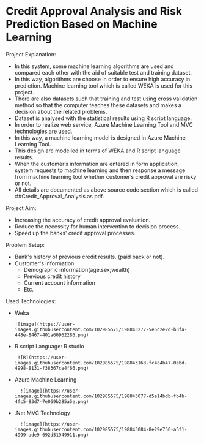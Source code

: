 # Credit Approval Analysis and Risk Prediction Based on Machine Learning



Project Explanation: 
  
  - In this system, some machine learning algorithms are used and compared each other with the aid of suitable test and training dataset.
  - In this way, algorithms are choose in order to ensure high accuracy in prediction. Machine learning tool which is called WEKA is used for this project.
  - There are also datasets such that training and test using cross validation method so that the computer teaches these datasets and makes a decision about the related problems.
  - Dataset is analysed with the statistical results using R script language.
  - In order to realize web service, Azure Machine Learning Tool and MVC technologies are used.
  - In this way, a machine learning model is designed in Azure Machine Learning Tool.
  - This design are modelled in terms of WEKA and R script language results.
  - When the customer’s information are entered in form application, system requests to machine learning and then response a message from machine learning tool whether customer’s credit approval are risky or not.
  - All details are documented as above source code section which is called ##Credit_Approval_Analysis as pdf.
  
 Project Aim:
 
  - Increasing the accuracy of credit approval evaluation.
  - Reduce the necessity for human intervention to decision process.
  - Speed up the banks' credit approval processes.
  
  Problem Setup:
  
  - Bank's history of previous credit results. (paid back or not).
  - Customer's information
    - Demographic information(age.sex,wealth)
    - Previous credit history
    - Current account information
    - Etc.
  
 Used Technologies:
 
  - Weka
      
       
        ![image](https://user-images.githubusercontent.com/102985575/198843277-5e5c2e2d-b3fa-448e-8467-401a60962286.png)


      
  - R script Language: R studio
          
         ![R](https://user-images.githubusercontent.com/102985575/198843163-fc4c4b47-0ebd-4998-8131-f38367ce4f66.png)

      

  - Azure Machine Learning
  
          ![image](https://user-images.githubusercontent.com/102985575/198843077-d5e14bdb-fb4b-4fc5-83d7-7e069b285a5e.png)


  - .Net MVC Technology

          ![image](https://user-images.githubusercontent.com/102985575/198843084-8e29e750-a5f1-4999-ade9-692d51949911.png)


  
 


